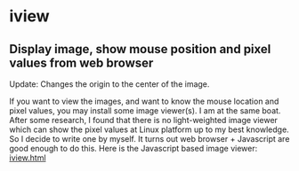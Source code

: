 # iview

## Display image, show mouse position and pixel values from web browser

Update: Changes the origin to the center of the image.

If you want to view the images, and want to know the mouse location and pixel values, you may install some image viewer(s). I am at the same boat. After some research, I found that there is no light-weighted image viewer which can show the pixel values at Linux platform up to my best knowledge. So I decide to write one by myself. It turns out web browser + Javascript are good enough to do this. Here is the Javascript based image viewer: [iview.html](https://yangcha.github.io/iview/iview.html)

